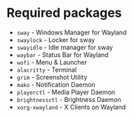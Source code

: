 # Required packages

-   `sway` - Windows Manager for Wayland
-   `swaylock` - Locker for sway
-   `swayidle` - Idle manager for sway
-   `waybar` - Status Bar for Wayland
-   `wofi` - Menu & Launcher
-   `alacritty` - Terminal
-   `grim` - Screenshot Utility
-   `mako` - Notification Daemon
-   `playerctl` - Media Player Daemon
-   `brightnessctl` - Brightness Daemon
-   `xorg-xwayland` - X Clients on Wayland
